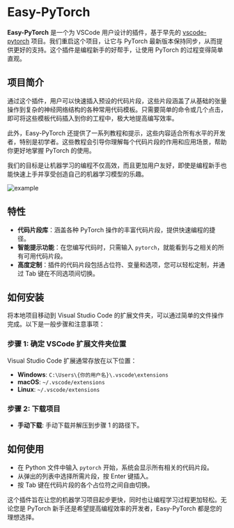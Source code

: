 
# Easy-PyTorch

**Easy-PyTorch** 是一个为 VSCode 用户设计的插件，基于早先的 [vscode-pytorch](https://github.com/SvenBecker/vscode-pytorch) 项目。我们重启这个项目，让它与 PyTorch 最新版本保持同步，从而提供更好的支持。这个插件是编程新手的好帮手，让使用 PyTorch 的过程变得简单直观。

## 项目简介

通过这个插件，用户可以快速插入预设的代码片段，这些片段涵盖了从基础的张量操作到复杂的神经网络结构的各种常用代码模板。只需要简单的命令或几个点击，即可将这些模板代码插入到你的工程中，极大地提高编写效率。

此外，Easy-PyTorch 还提供了一系列教程和提示，这些内容适合所有水平的开发者，特别是初学者。这些教程会引导你理解每个代码片段的作用和应用场景，帮助你更好地掌握 PyTorch 的使用。

我们的目标是让机器学习的编程不仅高效，而且更加用户友好，即使是编程新手也能快速上手并享受创造自己的机器学习模型的乐趣。

![example](https://github.com/user-attachments/assets/28b252b5-c38e-4a4e-bacc-ac26ee0b7d49)

## 特性

- **代码片段库**：涵盖各种 PyTorch 操作的丰富代码片段，提供快速编程的捷径。
- **智能提示功能**：在您编写代码时，只需输入 `pytorch`，就能看到与之相关的所有可用代码片段。
- **高度定制**：插件的代码片段包括占位符、变量和选项，您可以轻松定制，并通过 Tab 键在不同选项间切换。

## 如何安装

将本地项目移动到 Visual Studio Code 的扩展文件夹，可以通过简单的文件操作完成。以下是一般步骤和注意事项：

### 步骤 1: 确定 VSCode 扩展文件夹位置
Visual Studio Code 扩展通常存放在以下位置：
- **Windows**: `C:\Users\{你的用户名}\.vscode\extensions`
- **macOS**: `~/.vscode/extensions`
- **Linux**: `~/.vscode/extensions`

### 步骤 2: 下载项目

- **手动下载**: 手动下载并解压到步骤 1 的路径下。

## 如何使用

- 在 Python 文件中输入 `pytorch` 开始，系统会显示所有相关的代码片段。
- 从弹出的列表中选择所需片段，按 Enter 键插入。
- 按 Tab 键在代码片段的各个占位符之间自由切换。

这个插件旨在让您的机器学习项目起步更快，同时也让编程学习过程更加轻松。无论您是 PyTorch 新手还是希望提高编程效率的开发者，Easy-PyTorch 都是您的理想选择。
